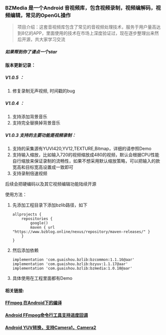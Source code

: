 ### BZMedia 是一个Android 音视频库，包含视频录制，视频编解码，视频编辑，常见的OpenGL操作

> 项目介绍：这套音视频库包含了常见的音视频处理技术，服务于用户量高达到8亿的APP，里面使用的技术在市场上深度验证过，现在逐步整理出来然后开源，共大家学习交流


##### 如果帮到你了请点一个star

#### 版本更新记录：

##### V1.0.5 ：

1. 修复录制无声视频, 时间戳的bug

##### V1.0.4 ：

1. 支持添加背景音乐
2. 支持完全替换掉背景音乐

##### V1.0.3 支持的主要功能是视频录制：

1. 支持的采集源有YUVI420,YV12,TEXTURE,Bitmap，详细的请参照Demo
2. 支持输入缩放，比如输入720的视频缩放成480的视频，默认会根据CPU性能自行缩放来保证录制的流畅性，如果不想采用默认缩放策略，可以把输入的款宽高和目标宽高设置成一致即可
3. 支持录制倍速视频



后续会把硬编码以及其它视频编辑功能陆续开源



使用方法：

1. 先添加工程目录下添加bzlib路径，如下

   ```
   allprojects {
       repositories {
           google()
           maven { url "https://www.bzblog.online/nexus/repository/maven-releases/" }
       }
   }
   ```

2. 然后添加依赖

   ```
   implementation 'com.guaishou.bzlib:bzcommon:1.1.16@aar'
   implementation 'com.guaishou.bzlib:bzyuv:1.1.17@aar'
   implementation 'com.guaishou.bzlib:bzmedia:1.0.10@aar'
   ```

3. 具体使用在工程里面都有Demo


#### 相关链接:

#### [FFmpeg 在Android下的编译](https://www.bzblog.online/wordpress/index.php/2020/05/26/ffmpeg-build-android/)

#### [Android FFmpeg命令行工具支持进度回调](https://www.bzblog.online/wordpress/index.php/2020/06/29/bzcmdffmpeg/)

#### [Android YUV转换，支持Camera1，Camera2](https://www.bzblog.online/wordpress/index.php/2020/05/25/androidlibyuv/)

